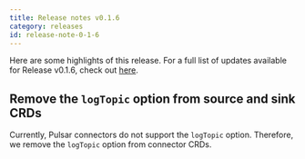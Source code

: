 ```yaml
---
title: Release notes v0.1.6
category: releases
id: release-note-0-1-6
---
```


Here are some highlights of this release. For a full list of updates available for Release v0.1.6, check out [here](https://github.com/streamnative/function-mesh/releases/tag/v0.1.6).

## Remove the `logTopic` option from source and sink CRDs

Currently, Pulsar connectors do not support the `logTopic` option. Therefore, we remove the `logTopic` option from connector CRDs.